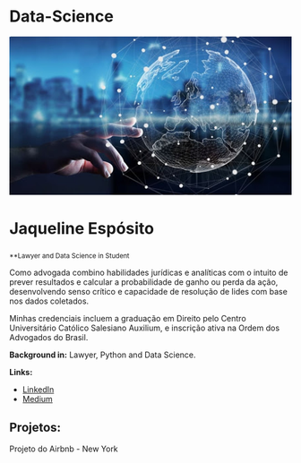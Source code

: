 # Data-Science

<p align="center">
  <img src="banner.jpg" >
</p>

# Jaqueline Espósito
<sub>**Lawyer and Data Science in Student</sub>

 Como advogada combino habilidades jurídicas e analíticas com o intuito de prever resultados e calcular a probabilidade de ganho ou perda da ação, desenvolvendo senso crítico e capacidade de resolução de lides com base nos dados coletados.

Minhas credenciais incluem a graduação em Direito pelo Centro Universitário Católico Salesiano Auxilium, e inscrição ativa na Ordem dos Advogados do Brasil. 

**Background in:** Lawyer, Python and Data Science.

**Links:**
* [LinkedIn](www.linkedin.com/in/jaqueline-espósito-766226205)
* [Medium](https://medium.com/@jaqueespositobta)



## Projetos:
Projeto do Airbnb - New York



